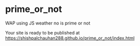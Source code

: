 # prime_or_not
WAP using JS weather no is prime or not 

Your site is ready to be published at https://shishpalchauhan288.github.io/prime_or_not/index.html
